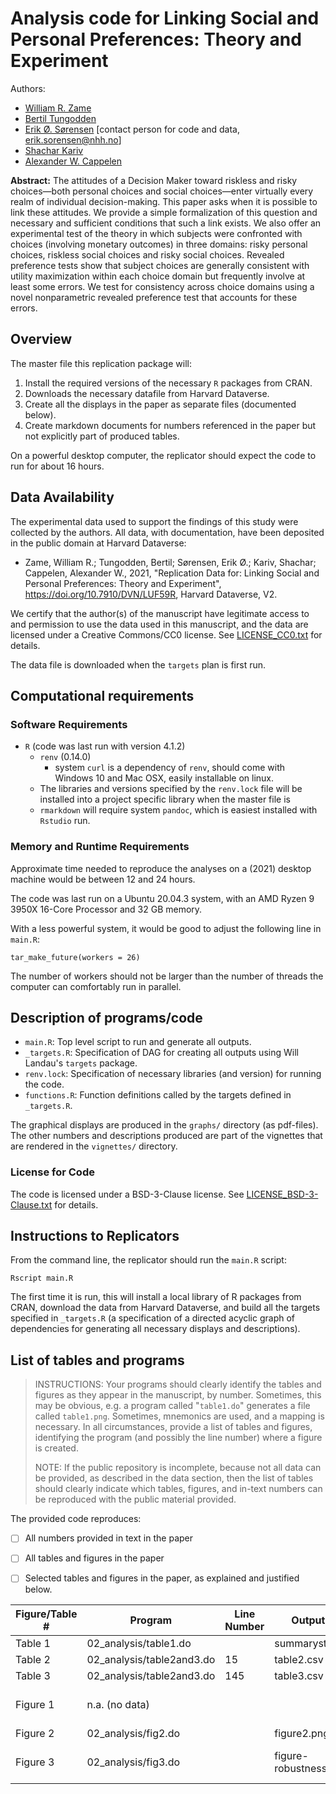 # Analysis code for **Linking Social and Personal Preferences: Theory and Experiment**

Authors: 

- [William R. Zame](http://www.econ.ucla.edu/zame/)
- [Bertil Tungodden](https://sites.google.com/view/bertiltungodden/home)
- [Erik Ø. Sørensen](https://www.statsokonomen.no/erik-o-sorensen-cv/) [contact person for code and data, erik.sorensen@nhh.no]
- [Shachar Kariv](https://eml.berkeley.edu//~kariv/)
- [Alexander W. Cappelen](https://sites.google.com/view/alexander-w-cappelen/home)

**Abstract:** The attitudes of a Decision Maker toward riskless and risky choices—both personal
choices and social choices—enter virtually every realm of individual decision-making.
This paper asks when it is possible to link these attitudes. We provide a simple formalization of this question and necessary and sufficient conditions that such a link exists.
We also offer an experimental test of the theory in which subjects were confronted
with choices (involving monetary outcomes) in three domains: risky personal choices,
riskless social choices and risky social choices. Revealed preference tests show that
subject choices are generally consistent with utility maximization within each choice
domain but frequently involve at least some errors. We test for consistency across
choice domains using a novel nonparametric revealed preference test that accounts for
these errors.



## Overview

The master file this replication package will:

1. Install the required versions of the necessary `R` packages from CRAN.
2. Downloads the necessary datafile from Harvard Dataverse.
3. Create all the displays in the paper as separate files (documented below).
4. Create markdown documents for numbers referenced in the paper but not explicitly part of produced tables.

On a powerful desktop computer, the replicator should expect the code to run for about 16 hours.

## Data Availability

The experimental data used to support the findings of this study were collected by the authors. All data, 
with documentation, have been deposited in the public domain at Harvard Dataverse:

- Zame, William R.; Tungodden, Bertil; Sørensen, Erik Ø.; Kariv, Shachar; Cappelen, Alexander W., 2021, "Replication Data for: Linking Social and Personal Preferences: Theory and Experiment", https://doi.org/10.7910/DVN/LUF59R, Harvard Dataverse, V2.

We certify that the author(s) of the manuscript have legitimate access to and permission to use the data used in this manuscript, and the data are licensed under a Creative Commons/CC0 license. See [LICENSE_CC0.txt](LICENSE_CC0.txt) for details.

The data file is downloaded when the `targets` plan is first run.


## Computational requirements


### Software Requirements


- `R` (code was last run with version 4.1.2)
  - `renv` (0.14.0)
    - system `curl` is a dependency of `renv`, should come with Windows 10 and Mac OSX, easily installable on linux.
  - The libraries and versions specified by the `renv.lock` file will be installed into a project specific library when the master file is 
  - `rmarkdown` will require system `pandoc`, which is easiest installed with `Rstudio`
run.


### Memory and Runtime Requirements

Approximate time needed to reproduce the analyses on a (2021) desktop machine would be between 12 and 24 hours.

The code was last run on a Ubuntu 20.04.3 system, with an AMD Ryzen 9 3950X 16-Core Processor and 32 GB memory. 

With a less powerful system, it would be good to adjust the following line in `main.R`:

```
tar_make_future(workers = 26)
```

The number of workers should not be larger than the number of threads the computer can comfortably run in parallel.



## Description of programs/code

- `main.R`: Top level script to run and generate all outputs.
- `_targets.R`: Specification of DAG for creating all outputs using Will Landau's `targets` package.
- `renv.lock`: Specification of necessary libraries (and version) for running the code.
- `functions.R`: Function definitions called by the targets defined in `_targets.R`.

The graphical displays are produced in the `graphs/` directory (as pdf-files).
The other numbers and descriptions produced are part of the vignettes that are rendered in the `vignettes/` directory.

### License for Code

The code is licensed under a BSD-3-Clause license. See [LICENSE_BSD-3-Clause.txt](LICENSE_BSD-3-Clause.txt) for details.

## Instructions to Replicators

From the command line, the replicator should run the `main.R` script:

```
Rscript main.R
```

The first time it is run, this will install a local library of R packages from CRAN, 
download the data from Harvard Dataverse, and build all the targets specified in `_targets.R` 
(a specification of a directed acyclic graph of dependencies for generating all
necessary displays and descriptions). 

## List of tables and programs

> INSTRUCTIONS: Your programs should clearly identify the tables and figures as they appear in the manuscript, by number. Sometimes, this may be obvious, e.g. a program called "`table1.do`" generates a file called `table1.png`. Sometimes, mnemonics are used, and a mapping is necessary. In all circumstances, provide a list of tables and figures, identifying the program (and possibly the line number) where a figure is created.
>
> NOTE: If the public repository is incomplete, because not all data can be provided, as described in the data section, then the list of tables should clearly indicate which tables, figures, and in-text numbers can be reproduced with the public material provided.

The provided code reproduces:

- [ ] All numbers provided in text in the paper
- [ ] All tables and figures in the paper
- [ ] Selected tables and figures in the paper, as explained and justified below.


| Figure/Table #    | Program                  | Line Number | Output file                      | Note                            |
|-------------------|--------------------------|-------------|----------------------------------|---------------------------------|
| Table 1           | 02_analysis/table1.do    |             | summarystats.csv                 ||
| Table 2           | 02_analysis/table2and3.do| 15          | table2.csv                       ||
| Table 3           | 02_analysis/table2and3.do| 145         | table3.csv                       ||
| Figure 1          | n.a. (no data)           |             |                                  | Source: Herodus (2011)          |
| Figure 2          | 02_analysis/fig2.do      |             | figure2.png                      ||
| Figure 3          | 02_analysis/fig3.do      |             | figure-robustness.png            | Requires confidential data      |


